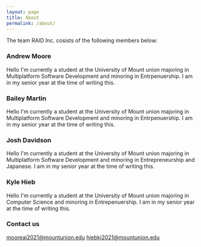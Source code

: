 ```yaml
---
layout: page
title: About
permalink: /about/
---
```


The team RAID Inc. cosists of the following members below:

### Andrew Moore
Hello I'm currently a student at the University of Mount union majoring in Multiplatform Software Development and minoring in Entrpenuership. I am in my senior year at the time of writing this.

### Bailey Martin
Hello I'm currently a student at the University of Mount union majoring in Multiplatform Software Development and minoring in Entrpenuership. I am in my senior year at the time of writing this.

### Josh Davidson
Hello I'm currently a student at the University of Mount union majoring in Multiplatform Software Development and minoring in Entrepreneurship and Japanese. I am in my senior year at the time of writing this.

### Kyle Hieb
Hello I'm currently a student at the University of Mount union majoring in Computer Science and minoring in Entrepenuership. I am in my senior year at the time of writing this.

### Contact us

[mooreaj2021@mountunion.edu](mailto:mooreaj2021@mountunion.edu)
[hiebkj2021@mountunion.edu](mailto:hiebkj2021@mountunion.edu)
